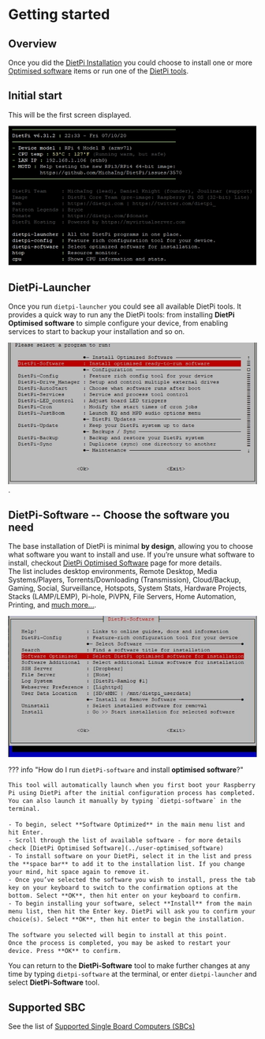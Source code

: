 # Getting started

## Overview

Once you did the [DietPi Installation](../user-guide_install_sbc) you could choose to install one or more [Optimised software](../dietpi_optimised_software) items or run one of the [DietPi tools](../user-guide_tools).

## Initial start

This will be the first screen displayed.

![dietpi-login-screen](assets/images/dietpi-login-screen.jpg)

## DietPi-Launcher

Once you run `dietpi-launcher` you could see all available DietPi tools. It provides a quick way to run any the DietPi tools: from installing **DietPi Optimised software** to simple configure your device, from enabling services to start to backup your installation and so on.

![dietpi-launcher](assets/images/dietpi-launcher.jpg).

## DietPi-Software -- Choose the software you need

The base installation of DietPi is minimal **by design**, allowing you to choose what software you want to install and use. If you’re unsure what software to install, checkout [DietPi Optimised Software](../dietpi_optimised_software) page for more details.  
The list includes desktop environments, Remote Desktop, Media Systems/Players, Torrents/Downloading (Transmission), Cloud/Backup, Gaming, Social, Surveillance, Hotspots, System Stats, Hardware Projects, Stacks (LAMP/LEMP), Pi-hole, PiVPN, File Servers, Home Automation, Printing, and [much more...](../dietpi_optimised_software).

![DietPi Software](assets/images/dietpi-software.jpg)

??? info "How do I run `dietPi-software` and install **optimised software**?"

    This tool will automatically launch when you first boot your Raspberry Pi using DietPi after the initial configuration process has completed. You can also launch it manually by typing `dietpi-software` in the terminal.

    - To begin, select **Software Optimized** in the main menu list and hit Enter.    
    - Scroll through the list of available software - for more details check [DietPi Optimised Software](../user-optimised_software)
    - To install software on your DietPi, select it in the list and press the **space bar** to add it to the installation list. If you change your mind, hit space again to remove it.
    - Once you’ve selected the software you wish to install, press the tab key on your keyboard to switch to the confirmation options at the bottom. Select **OK**, then hit enter on your keyboard to confirm.
    - To begin installing your software, select **Install** from the main menu list, then hit the Enter key. DietPi will ask you to confirm your choice(s). Select **OK**, then hit enter to begin the installation.

    The software you selected will begin to install at this point.  
    Once the process is completed, you may be asked to restart your device. Press **OK** to confirm.

You can return to the **DietPi-Software** tool to make further changes at any time by typing `dietpi-software` at the terminal, or enter `dietpi-launcher` and select **DietPi-Software** tool.

## Supported SBC

See the list of [Supported Single Board Computers (SBCs)](../hardware-supported_sbc)
